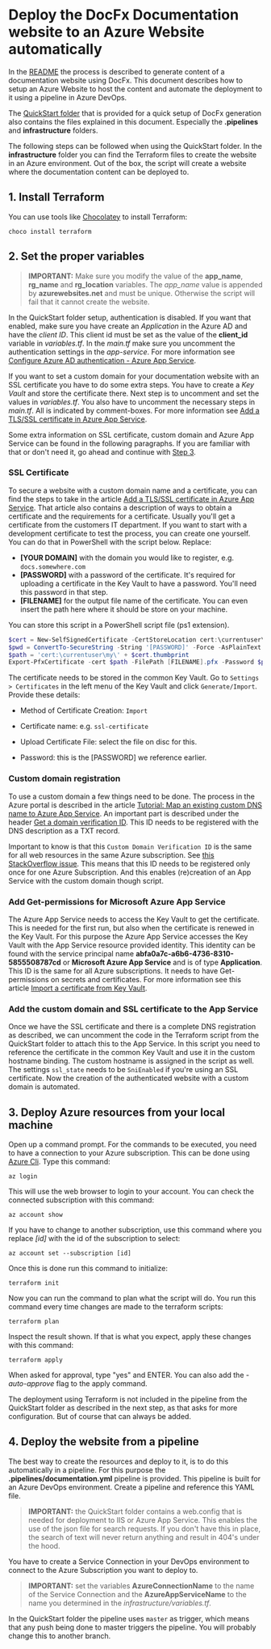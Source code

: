 # Deploy the DocFx Documentation website to an Azure Website automatically

In the [README](README.md) the process is described to generate content of a documentation website using DocFx. This document describes how to setup an Azure Website to host the content and automate the deployment to it using a pipeline in Azure DevOps.

The [QuickStart folder](./QuickStart) that is provided for a quick setup of DocFx generation also contains the files explained in this document. Especially the **.pipelines** and **infrastructure** folders.

The following steps can be followed when using the QuickStart folder. In the **infrastructure** folder you can find the Terraform files to create the website in an Azure environment. Out of the box, the script will create a website where the documentation content can be deployed to.

## 1. Install Terraform

You can use tools like [Chocolatey](https://chocolatey.org/) to install Terraform:

```shell
choco install terraform
```

## 2. Set the proper variables

> **IMPORTANT:** Make sure you modify the value of the **app_name**, **rg_name** and **rg_location** variables. The *app_name* value is appended by **azurewebsites.net** and must be unique. Otherwise the script will fail that it cannot create the website.

In the QuickStart folder setup, authentication is disabled. If you want that enabled, make sure you have create an *Application* in the Azure AD and have the *client ID*. This client id must be set as the value of the **client_id** variable in *variables.tf*. In the *main.tf* make sure you uncomment the authentication settings in the *app-service*. For more information see [Configure Azure AD authentication - Azure App Service](https://docs.microsoft.com/en-us/azure/app-service/configure-authentication-provider-aad).

If you want to set a custom domain for your documentation website with an SSL certificate you have to do some extra steps. You have to create a *Key Vault* and store the certificate there. Next step is to uncomment and set the values in *variables.tf*. You also have to uncomment the necessary steps in *main.tf*. All is indicated by comment-boxes. For more information see [Add a TLS/SSL certificate in Azure App Service](https://docs.microsoft.com/en-us/azure/app-service/configure-ssl-certificate).

Some extra information on SSL certificate, custom domain and Azure App Service can be found in the following paragraphs. If you are familiar with that or don't need it, go ahead and continue with [Step 3](#3-deploy-azure-resources-from-your-local-machine).

### SSL Certificate

To secure a website with a custom domain name and a certificate, you can find the steps to take in the article [Add a TLS/SSL certificate in Azure App Service](https://docs.microsoft.com/en-us/azure/app-service/configure-ssl-certificate). That article also contains a description of ways to obtain a certificate and the requirements for a certificate. Usually you'll get a certificate from the customers IT department. If you want to start with a development certificate to test the process, you can create one yourself. You can do that in PowerShell with the script below. Replace:

* **[YOUR DOMAIN]** with the domain you would like to register, e.g. `docs.somewhere.com`
* **[PASSWORD]** with a password of the certificate. It's required for uploading a certificate in the Key Vault to have a password. You'll need this password in that step.
* **[FILENAME]** for the output file name of the certificate. You can even insert the path here where it should be store on your machine.

You can store this script in a PowerShell script file (ps1 extension).

```powershell
$cert = New-SelfSignedCertificate -CertStoreLocation cert:\currentuser\my -Subject "cn=[YOUR DOMAIN]" -DnsName "[YOUR DOMAIN]"
$pwd = ConvertTo-SecureString -String '[PASSWORD]' -Force -AsPlainText
$path = 'cert:\currentuser\my\' + $cert.thumbprint
Export-PfxCertificate -cert $path -FilePath [FILENAME].pfx -Password $pwd
```

The certificate needs to be stored in the common Key Vault. Go to `Settings > Certificates` in the left menu of the Key Vault and click `Generate/Import`. Provide these details:

* Method of Certificate Creation: `Import`

* Certificate name: e.g. `ssl-certificate`

* Upload Certificate File: select the file on disc for this.

* Password: this is the [PASSWORD] we reference earlier.

### Custom domain registration

To use a custom domain a few things need to be done. The process in the Azure portal is described in the article [Tutorial: Map an existing custom DNS name to Azure App Service](https://docs.microsoft.com/en-us/azure/app-service/app-service-web-tutorial-custom-domain). An important part is described under the header [Get a domain verification ID](https://docs.microsoft.com/en-us/azure/app-service/app-service-web-tutorial-custom-domain#get-a-domain-verification-id). This ID needs to be registered with the DNS description as a TXT record.

Important to know is that this `Custom Domain Verification ID` is the same for all web resources in the same Azure subscription. See [this StackOverflow issue](https://stackoverflow.com/questions/64309200/is-the-custom-domain-verification-shared-across-an-azure-subscription). This means that this ID needs to be registered only once for one Azure Subscription. And this enables (re)creation of an App Service with the custom domain though script.

### Add Get-permissions for Microsoft Azure App Service

The Azure App Service needs to access the Key Vault to get the certificate. This is needed for the first run, but also when the certificate is renewed in the Key Vault. For this purpose the Azure App Service accesses the Key Vault with the App Service resource provided identity. This identity can be found with the service principal name **abfa0a7c-a6b6-4736-8310-5855508787cd** or **Microsoft Azure App Service** and is of type **Application**. This ID is the same for all Azure subscriptions. It needs to have Get-permissions on secrets and certificates. For more information see this article [Import a certificate from Key Vault](https://docs.microsoft.com/en-us/azure/app-service/configure-ssl-certificate#import-a-certificate-from-key-vault).

### Add the custom domain and SSL certificate to the App Service

Once we have the SSL certificate and there is a complete DNS registration as described, we can uncomment the code in the Terraform script from the QuickStart folder to attach this to the App Service. In this script you need to reference the certificate in the common Key Vault and use it in the custom hostname binding. The custom hostname is assigned in the script as well. The settings `ssl_state` needs to be `SniEnabled` if you're using an SSL certificate. Now the creation of the authenticated website with a custom domain is automated.

## 3. Deploy Azure resources from your local machine

Open up a command prompt. For the commands to be executed, you need to have a connection to your Azure subscription. This can be done using [Azure Cli](https://docs.microsoft.com/en-us/cli/azure/install-azure-cli-windows?tabs=azure-cli). Type this command:

```shell
az login
```

This will use the web browser to login to your account. You can check the connected subscription with this command:

```shell
az account show
```

If you have to change to another subscription, use this command where you replace *[id]* with the id of the subscription to select:

```shell
az account set --subscription [id]
```

Once this is done run this command to initialize:

```shell
terraform init
```

Now you can run the command to plan what the script will do. You run this command every time changes are made to the terraform scripts:

```shell
terraform plan
```

Inspect the result shown. If that is what you expect, apply these changes with this command:

```shell
terraform apply
```

When asked for approval, type "yes" and ENTER. You can also add the *-auto-approve* flag to the apply command.

The deployment using Terraform is not included in the pipeline from the QuickStart folder as described in the next step, as that asks for more configuration. But of course that can always be added.

## 4. Deploy the website from a pipeline

The best way to create the resources and deploy to it, is to do this automatically in a pipeline. For this purpose the **.pipelines/documentation.yml** pipeline is provided. This pipeline is built for an Azure DevOps environment. Create a pipeline and reference this YAML file.

> **IMPORTANT:** the QuickStart folder contains a web.config that is needed for deployment to IIS or Azure App Service. This enables the use of the json file for search requests. If you don't have this in place, the search of text will never return anything and result in 404's under the hood.

You have to create a Service Connection in your DevOps environment to connect to the Azure Subscription you want to deploy to.

> **IMPORTANT:** set the variables **AzureConnectionName** to the name of the Service Connection and the **AzureAppServiceName** to the name you determined in the *infrastructure/variables.tf*.

In the QuickStart folder the pipeline uses `master` as trigger, which means that any push being done to master triggers the pipeline. You will probably change this to another branch.